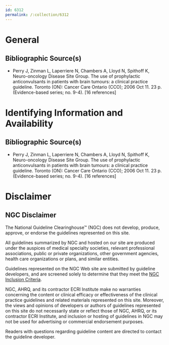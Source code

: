 ```yaml
---
id: 6312
permalink: /:collection/6312
---
```


# General

## Bibliographic Source(s)

- Perry J, Zinman L, Laperriere N, Chambers A, Lloyd N, Spithoff K, Neuro-oncology Disease Site Group. The use of prophylactic anticonvulsants in patients with brain tumours: a clinical practice guideline. Toronto (ON): Cancer Care Ontario (CCO); 2006 Oct 11. 23 p. (Evidence-based series; no. 9-4). [16 references]

# Identifying Information and Availability

## Bibliographic Source(s)

- Perry J, Zinman L, Laperriere N, Chambers A, Lloyd N, Spithoff K, Neuro-oncology Disease Site Group. The use of prophylactic anticonvulsants in patients with brain tumours: a clinical practice guideline. Toronto (ON): Cancer Care Ontario (CCO); 2006 Oct 11. 23 p. (Evidence-based series; no. 9-4). [16 references]

# Disclaimer

## NGC Disclaimer

The National Guideline Clearinghouse™ (NGC) does not develop, produce, approve, or endorse the guidelines represented on this site.

All guidelines summarized by NGC and hosted on our site are produced under the auspices of medical specialty societies, relevant professional associations, public or private organizations, other government agencies, health care organizations or plans, and similar entities.

Guidelines represented on the NGC Web site are submitted by guideline developers, and are screened solely to determine that they meet the [NGC Inclusion Criteria](/help-and-about/summaries/inclusion-criteria).

NGC, AHRQ, and its contractor ECRI Institute make no warranties concerning the content or clinical efficacy or effectiveness of the clinical practice guidelines and related materials represented on this site. Moreover, the views and opinions of developers or authors of guidelines represented on this site do not necessarily state or reflect those of NGC, AHRQ, or its contractor ECRI Institute, and inclusion or hosting of guidelines in NGC may not be used for advertising or commercial endorsement purposes.

Readers with questions regarding guideline content are directed to contact the guideline developer.

